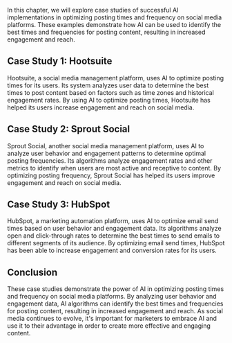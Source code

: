 
In this chapter, we will explore case studies of successful AI implementations in optimizing posting times and frequency on social media platforms. These examples demonstrate how AI can be used to identify the best times and frequencies for posting content, resulting in increased engagement and reach.

Case Study 1: Hootsuite
-----------------------

Hootsuite, a social media management platform, uses AI to optimize posting times for its users. Its system analyzes user data to determine the best times to post content based on factors such as time zones and historical engagement rates. By using AI to optimize posting times, Hootsuite has helped its users increase engagement and reach on social media.

Case Study 2: Sprout Social
---------------------------

Sprout Social, another social media management platform, uses AI to analyze user behavior and engagement patterns to determine optimal posting frequencies. Its algorithms analyze engagement rates and other metrics to identify when users are most active and receptive to content. By optimizing posting frequency, Sprout Social has helped its users improve engagement and reach on social media.

Case Study 3: HubSpot
---------------------

HubSpot, a marketing automation platform, uses AI to optimize email send times based on user behavior and engagement data. Its algorithms analyze open and click-through rates to determine the best times to send emails to different segments of its audience. By optimizing email send times, HubSpot has been able to increase engagement and conversion rates for its users.

Conclusion
----------

These case studies demonstrate the power of AI in optimizing posting times and frequency on social media platforms. By analyzing user behavior and engagement data, AI algorithms can identify the best times and frequencies for posting content, resulting in increased engagement and reach. As social media continues to evolve, it's important for marketers to embrace AI and use it to their advantage in order to create more effective and engaging content.
